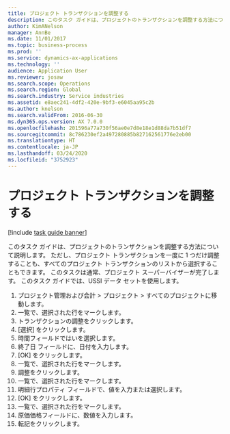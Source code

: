 ```yaml
---
title: プロジェクト トランザクションを調整する
description: このタスク ガイドは、プロジェクトのトランザクションを調整する方法について説明します。
author: KimANelson
manager: AnnBe
ms.date: 11/01/2017
ms.topic: business-process
ms.prod: ''
ms.service: dynamics-ax-applications
ms.technology: ''
audience: Application User
ms.reviewer: josaw
ms.search.scope: Operations
ms.search.region: Global
ms.search.industry: Service industries
ms.assetid: e8aec241-4df2-420e-9bf3-e6045aa95c2b
ms.author: knelson
ms.search.validFrom: 2016-06-30
ms.dyn365.ops.version: AX 7.0.0
ms.openlocfilehash: 201596a77a730f56ae0e7d8e18e1d88da7b51df7
ms.sourcegitcommit: 8c786230ef2a497280885b827162561776e2eb00
ms.translationtype: HT
ms.contentlocale: ja-JP
ms.lasthandoff: 03/24/2020
ms.locfileid: "3752923"
---
```

# <a name="adjust-project-transactions"></a>プロジェクト トランザクションを調整する

[!include [task guide banner](../../includes/task-guide-banner.md)]

このタスク ガイドは、プロジェクトのトランザクションを調整する方法について説明します。 ただし、プロジェクト トランザクションを一度に 1 つだけ調整することも、すべてのプロジェクト トランザクションのリストから選択することもできます。 このタスクは通常、プロジェクト スーパーバイザーが完了します。 このタスク ガイドでは、USSI データ セットを使用します。

1. プロジェクト管理および会計 > プロジェクト > すべてのプロジェクトに移動します。 
2. 一覧で、選択された行をマークします。 
3. トランザクションの調整をクリックします。 
4. [選択] をクリックします。 
5. 時間フィールドではいを選択します。 
6. 終了日 フィールドに、日付を入力します。 
7. [OK] をクリックします。 
8. 一覧で、選択された行をマークします。 
9. 調整をクリックします。 
10. 一覧で、選択された行をマークします。 
11. 明細行プロパティ フィールドで、値を入力または選択します。 
12. [OK] をクリックします。 
13. 一覧で、選択された行をマークします。 
14. 原価価格フィールドに、数値を入力します。 
15. 転記をクリックします。 

